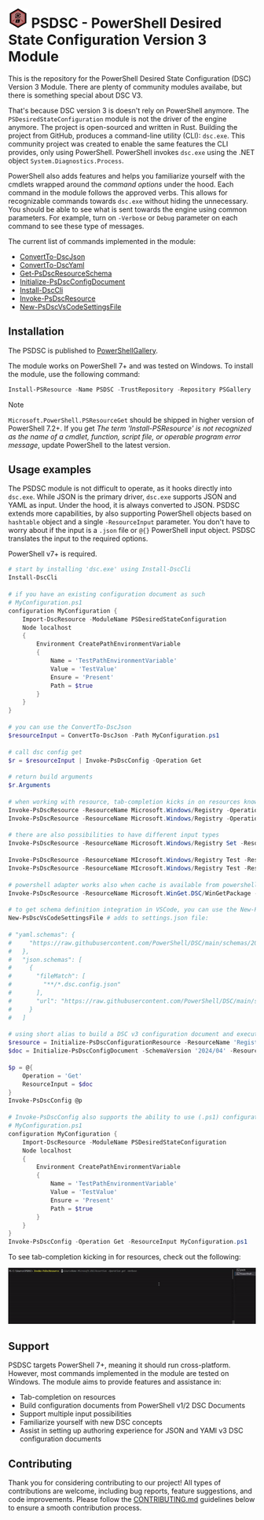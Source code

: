 # ![PSDSCLogo] PSDSC - PowerShell Desired State Configuration Version 3 Module

This is the repository for the PowerShell Desired State Configuration (DSC) Version 3 Module. There are plenty of community modules availabe, but there is something special about DSC V3.

That's because DSC version 3 is doesn't rely on PowerShell anymore. The `PSDesiredStateConfiguration` module is not the driver of the engine anymore. The project is open-sourced and written in Rust. Building the project from GitHub, produces a command-line utility (CLI): `dsc.exe`. This community project was created to enable the same features the CLI provides, only using PowerShell. PowerShell invokes `dsc.exe` using the .NET object `System.Diagnostics.Process`.

PowerShell also adds features and helps you familiarize yourself with the cmdlets wrapped around the _command options_ under the hood. Each command in the module follows the approved verbs. This allows for recognizable commands towards `dsc.exe` without hiding the unnecessary. You should be able to see what is sent towards the engine using common parameters. For example, turn on `-Verbose` or `Debug` parameter on each command to see these type of messages.

The current list of commands implemented in the module:

- [ConvertTo-DscJson](./docs/en-US/ConvertTo-DscJson.md)
- [ConvertTo-DscYaml](./docs/en-US/ConvertTo-DscYaml.md)
- [Get-PsDscResourceSchema](./docs/en-US/Get-PsDscResourceSchema.md)
- [Initialize-PsDscConfigDocument](./docs/en-US/Initialize-PsDscConfigDocument.md)
- [Install-DscCli](./docs/en-US/Install-DscCLI.md)
- [Invoke-PsDscResource](./docs/en-US/Invoke-PsDscResource.md)
- [New-PsDscVsCodeSettingsFile](./docs/en-US/New-PsDscVsCodeSettingsFile.md)

## Installation

The PSDSC is published to [PowerShellGallery](https://www.powershellgallery.com/packages/PSDSC/).

The module works on PowerShell 7+ and was tested on Windows. To install the module, use the following command:

```powershell
Install-PSResource -Name PSDSC -TrustRepository -Repository PSGallery
```

> [!NOTE]
> `Microsoft.PowerShell.PSResourceGet` should be shipped in higher version of PowerShell 7.2+. If you get _The term 'Install-PSResource' is not recognized as the name of a cmdlet, function, script file, or operable program error message_, update PowerShell to the latest version.

## Usage examples

The PSDSC module is not difficult to operate, as it hooks directly into `dsc.exe`. While JSON is the primary driver, `dsc.exe` supports JSON and YAML as input. Under the hood, it is always converted to JSON. PSDSC extends more capabilities, by also supporting PowerShell objects based on `hashtable` object and a single `-ResourceInput` parameter. You don't have to worry about if the input is a `.json` file or `@{}` PowerShell input object. PSDSC translates the input to the required options.

PowerShell v7+ is required.

```powershell
# start by installing 'dsc.exe' using Install-DscCli
Install-DscCli

# if you have an existing configuration document as such
# MyConfiguration.ps1
configuration MyConfiguration {
    Import-DscResource -ModuleName PSDesiredStateConfiguration
    Node localhost
    {
        Environment CreatePathEnvironmentVariable
        {
            Name = 'TestPathEnvironmentVariable'
            Value = 'TestValue'
            Ensure = 'Present'
            Path = $true
        }
    }
}

# you can use the ConvertTo-DscJson 
$resourceInput = ConvertTo-DscJson -Path MyConfiguration.ps1

# call dsc config get
$r = $resourceInput | Invoke-PsDscConfig -Operation Get

# return build arguments
$r.Arguments

# when working with resource, tab-completion kicks in on resources known to 'dsc.exe'
Invoke-PsDscResource -ResourceName Microsoft.Windows/Registry -Operation Get -ResourceInput '{"keyPath":"<keyPath>"}' #or
Invoke-PsDscResource -ResourceName Microsoft.Windows/Registry -Operation Get -ResourceInput '{"_exist":"<_exist>","_metadata":"<_metadata>","valueName":"<valueName>","keyPath":"<keyPath>","valueData":"<valueData>"}'

# there are also possibilities to have different input types
Invoke-PsDscResource -ResourceName Microsoft.Windows/Registry Set -ResourceInput @{keyPath = 'HKCU\1\2'}

Invoke-PsDscResource -ResourceName MIcrosoft.Windows/Registry Test -ResourceInput registry.example.resource.json
Invoke-PsDscResource -ResourceName MIcrosoft.Windows/Registry Test -ResourceInput registry.example.resource.yaml

# powershell adapter works also when cache is available from powershell.resource.ps1
Invoke-PsDscResource -ResourceName Microsoft.WinGet.DSC/WinGetPackage -ResourceInput '{"Id":"<string>"}'

# to get schema definition integration in VSCode, you can use the New-PsDscVsCodeSettingsFile
New-PsDscVsCodeSettingsFile # adds to settings.json file:

# "yaml.schemas": {
#     "https://raw.githubusercontent.com/PowerShell/DSC/main/schemas/2024/04/bundled/config/document.vscode.json": "**/*.dsc.config.yaml"
#   },
#   "json.schemas": [
#     {
#       "fileMatch": [
#         "**/*.dsc.config.json"
#       ],
#       "url": "https://raw.githubusercontent.com/PowerShell/DSC/main/schemas/2024/04/bundled/config/document.vscode.json"
#     }
#   ]

# using short alias to build a DSC v3 configuration document and execute it
$resource = Initialize-PsDscConfigurationResource -ResourceName 'Registry' -ResourceType Microsoft.Windows/Registry -ResourceInput @{'keyPath' = 'HKCU\1'}
$doc = Initialize-PsDscConfigDocument -SchemaVersion '2024/04' -Resource $resource -AsJson

$p = @{
    Operation = 'Get'
    ResourceInput = $doc
}
Invoke-PsDscConfig @p

# Invoke-PsDscConfig also supports the ability to use (.ps1) configuration document scripts.
# MyConfiguration.ps1
configuration MyConfiguration {
    Import-DscResource -ModuleName PSDesiredStateConfiguration
    Node localhost
    {
        Environment CreatePathEnvironmentVariable
        {
            Name = 'TestPathEnvironmentVariable'
            Value = 'TestValue'
            Ensure = 'Present'
            Path = $true
        }
    }
}
Invoke-PsDscConfig -Operation Get -ResourceInput MyConfiguration.ps1

```

To see tab-completion kicking in for resources, check out the following:

![TabCompletionDscResource]

## Support

PSDSC targets PowerShell 7+, meaning it should run cross-platform. However, most commands implemented in the module are tested on Windows. The module aims to provide features and assistance in:

- Tab-completion on resources
- Build configuration documents from PowerShell v1/2 DSC Documents
- Support multiple input possibilities
- Familiarize yourself with new DSC concepts
- Assist in setting up authoring experience for JSON and YAMl v3 DSC configuration documents

## Contributing

Thank you for considering contributing to our project! All types of contributions are welcome, including bug reports, feature suggestions, and code improvements. Please follow the [CONTRIBUTING.md](CONTRIBUTING.md) guidelines below to ensure a smooth contribution process.

<!-- References -->
[TabCompletionDscResource]: .images/tab-completion-dsc-resource.gif
[PSDSCLogo]: .images/psdsc_40px.png
